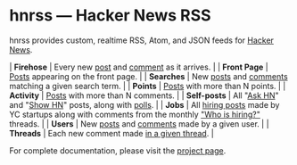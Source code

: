 hnrss — Hacker News RSS
========================

hnrss provides custom, realtime RSS, Atom, and JSON feeds for [Hacker News](https://news.ycombinator.com/).

| **Firehose** | Every new [post](https://hnrss.org/newest) and [comment](https://hnrss.org/newcomments) as it arrives. |
| **Front Page** | [Posts](https://hnrss.org/frontpage) appearing on the front page. |
| **Searches** | New [posts](https://hnrss.org/newest?q=git) and [comments](https://hnrss.org/newcomments?q=django) matching a given search term. |
| **Points** | [Posts](https://hnrss.org/newest?points=300) with more than N points. |
| **Activity** | [Posts](https://hnrss.org/newest?comments=250) with more than N comments. |
| **Self-posts** | All "[Ask HN](https://hnrss.org/ask)" and "[Show HN](https://hnrss.org/show)" posts, along with [polls](https://hnrss.org/polls). |
| **Jobs** | All [hiring posts](https://hnrss.org/jobs) made by YC startups along with comments from the monthly ["Who is hiring?"](https://hnrss.org/whoishiring/jobs) threads. |
| **Users** | New [posts](https://hnrss.org/submitted?id=tokenadult) and [comments](https://hnrss.org/threads?id=tptacek) made by a given user. |
| **Threads** | Each new comment made [in a given thread](https://hnrss.org/item?id=7864813). |

For complete documentation, please visit the [project page](https://hnrss.org/).
